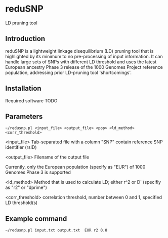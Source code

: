 reduSNP
=======
LD pruning tool

Introduction
------------
reduSNP is a lightweight linkage disequilibrium (LD) pruning tool that is highlighted by its minimum to no pre-processing of input information. It can handle large sets of SNPs with different LD threshold and uses the latest European ancestry Phase 3 release of the 1000 Genomes Project reference population, addressing prior LD-pruning tool 'shortcomings'.

Installation
-------------
Required software
TODO

Parameters
---------------
```~/redusnp.pl <input_file> <output_file> <pop> <ld_method> <corr_threshold>```

<input\_file> Tab-separated file with a column "SNP" contain reference SNP identifier (rsID)

<output\_file> Filename of the output file

<pop>  Currently, only the European population (specify as "EUR") of 1000 Genomes Phase 3 is supported

<ld\_method> Method that is used to calculate LD; either r^2 or D' (specifiy as "r2" or "dprime")

<corr\_threshold> correlation threshold, number between 0 and 1, specified LD threshold(s)

Example command
---------------
```~/redusnp.pl input.txt output.txt  EUR r2 0.8```
